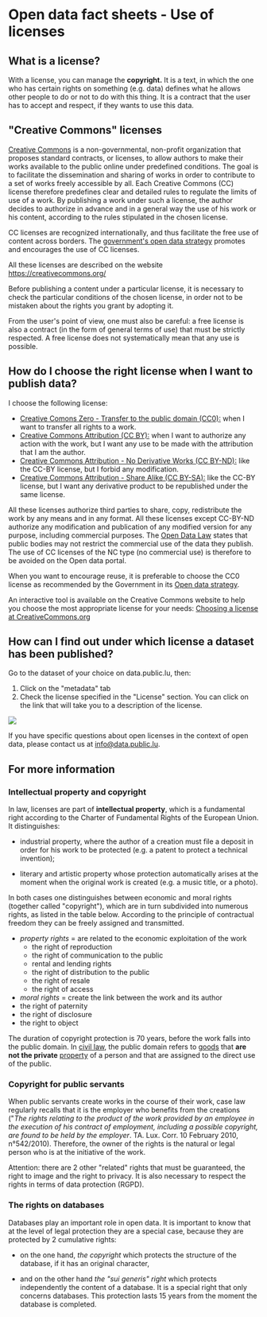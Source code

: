 Open data fact sheets - Use of licenses
=======================================

What is a license?
------------------

With a license, you can manage the **copyright.** It is a text, in which the one who has certain rights on something (e.g. data) defines what he allows other people to do or not to do with this thing. It is a contract that the user has to accept and respect, if they wants to use this data.

"Creative Commons" licenses
---------------------------

[Creative Commons](https://creativecommons.org/) is a non-governmental, non-profit organization that proposes standard contracts, or licenses, to allow authors to make their works available to the public online under predefined conditions. The goal is to facilitate the dissemination and sharing of works in order to contribute to a set of works freely accessible by all. Each Creative Commons (CC) license therefore predefines clear and detailed rules to regulate the limits of use of a work. By publishing a work under such a license, the author decides to authorize in advance and in a general way the use of his work or his content, according to the rules stipulated in the chosen license.

CC licenses are recognized internationally, and thus facilitate the free use of content across borders. The [government's open data strategy](https://data.public.lu/en/strategy/) promotes and encourages the use of CC licenses.

All these licenses are described on the website <https://creativecommons.org/>

Before publishing a content under a particular license, it is necessary to check the particular conditions of the chosen license, in order not to be mistaken about the rights you grant by adopting it.

From the user's point of view, one must also be careful: a free license is also a contract (in the form of general terms of use) that must be strictly respected. A free license does not systematically mean that any use is possible.

How do I choose the right license when I want to publish data?
--------------------------------------------------------------

I choose the following license:

-   [Creative Comons Zero - Transfer to the public domain (CC0):](https://creativecommons.org/publicdomain/zero/1.0/deed) when I want to transfer all rights to a work.
-   [Creative Commons Attribution (CC BY):](https://creativecommons.org/licenses/by/3.0/lu/deed.en) when I want to authorize any action with the work, but I want any use to be made with the attribution that I am the author.
-   [Creative Commons Attribution - No Derivative Works (CC BY-ND):](https://creativecommons.org/licenses/by-nd/3.0/lu/deed.en) like the CC-BY license, but I forbid any modification.
-   [Creative Commons Attribution - Share Alike (CC BY-SA):](https://creativecommons.org/licenses/by-sa/3.0/lu/deed.en) like the CC-BY license, but I want any derivative product to be republished under the same license.

All these licenses authorize third parties to share, copy, redistribute the work by any means and in any format. All these licenses except CC-BY-ND authorize any modification and publication of any modified version for any purpose, including commercial purposes. The [Open Data Law](https://data.legilux.public.lu/filestore/eli/etat/leg/loi/2021/11/29/a836/jo/fr/html/eli-etat-leg-loi-2021-11-29-a836-jo-fr-html.html) states that public bodies may not restrict the commercial use of the data they publish. The use of CC licenses of the NC type (no commercial use) is therefore to be avoided on the Open data portal.

When you want to encourage reuse, it is preferable to choose the CC0 license as recommended by the Government in its [Open data strategy](https://data.public.lu/fr/strategy/).

An interactive tool is available on the Creative Commons website to help you choose the most appropriate license for your needs: [Choosing a license at CreativeCommons.org](https://creativecommons.org/choose/)

How can I find out under which license a dataset has been published?
--------------------------------------------------------------------

Go to the dataset of your choice on data.public.lu, then:

1.  Click on the "metadata" tab
2.  Check the license specified in the "License" section. You can click on the link that will take you to a description of the license.

![](../licenses-odp.png)

If you have specific questions about open licenses in the context of open data, please contact us at info@data.public.lu.

For more information
--------------------

### Intellectual property and copyright

In law, licenses are part of **intellectual property**, which is a fundamental right according to the Charter of Fundamental Rights of the European Union. It distinguishes:

-   industrial property, where the author of a creation must file a deposit in order for his work to be protected (e.g. a patent to protect a technical invention);

-   literary and artistic property whose protection automatically arises at the moment when the original work is created (e.g. a music title, or a photo).

In both cases one distinguishes between economic and moral rights (together called "copyright"), which are in turn subdivided into numerous rights, as listed in the table below. According to the principle of contractual freedom they can be freely assigned and transmitted.

- _property rights_ = are related to the economic exploitation of the work 
    - the right of reproduction
    - the right of communication to the public
    - rental and lending rights
    - the right of distribution to the public
    - the right of resale
    - the right of access
- _moral rights_ = create the link between the work and its author
- the right of paternity
- the right of disclosure
- the right to object

The duration of copyright protection is 70 years, before the work falls into the public domain. In [civil law](https://www.toupie.org/Dictionnaire/Droit_civil.htm), the public domain refers to [goods](https://www.toupie.org/Dictionnaire/Bien.htm) that **are not the private** [property](https://www.toupie.org/Dictionnaire/Propriete.htm) of a person and that are assigned to the direct use of the public.

### Copyright for public servants

When public servants create works in the course of their work, case law regularly recalls that it is the employer who benefits from the creations ("*The rights relating to the product of the work provided by an employee in the execution of his contract of employment, including a possible copyright, are found to be held by the employer*. TA. Lux. Corr. 10 February 2010, n°542/2010). Therefore, the owner of the rights is the natural or legal person who is at the initiative of the work.

Attention: there are 2 other "related" rights that must be guaranteed, the right to image and the right to privacy. It is also necessary to respect the rights in terms of data protection (RGPD).

### The rights on databases

Databases play an important role in open data. It is important to know that at the level of legal protection they are a special case, because they are protected by 2 cumulative rights:

-   on the one hand, *the copyright* which protects the structure of the database, if it has an original character,

-   and on the other hand *the "sui generis" right* which protects independently the content of a database. It is a special right that only concerns databases. This protection lasts 15 years from the moment the database is completed.
